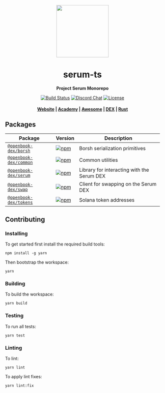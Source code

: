 <div align="center">
  <img height="170" src="http://github.com/project-serum/awesome-serum/blob/master/logo-serum.png?raw=true" />

  <h1>serum-ts</h1>

  <p>
    <strong>Project Serum Monorepo</strong>
  </p>

  <p>
    <a href="https://travis-ci.com/project-serum/serum-ts"><img alt="Build Status" src="https://travis-ci.com/project-serum/serum-ts.svg?branch=master" /></a>
    <a href="https://discord.com/channels/739225212658122886"><img alt="Discord Chat" src="https://img.shields.io/discord/739225212658122886?color=blueviolet" /></a>
    <a href="https://opensource.org/licenses/Apache-2.0"><img alt="License" src="https://img.shields.io/github/license/project-serum/serum-dex?color=blue" /></a>
  </p>

  <h4>
    <a href="https://projectserum.com/">Website</a>
    <span> | </span>
    <a href="https://serum-academy.com/en/">Academy</a>
    <span> | </span>
    <a href="https://github.com/project-serum/awesome-serum">Awesome</a>
    <span> | </span>
    <a href="https://dex.projectserum.com/#/">DEX</a>
    <span> | </span>
    <a href="https://github.com/project-serum/serum-dex">Rust</a>
  </h4>
</div>

## Packages

| Package                                             | Version                                                                                                                   | Description                                             |
| --------------------------------------------------- | ------------------------------------------------------------------------------------------------------------------------- | ------------------------------------------------------- |
| [`@openbook-dex/borsh`](/packages/borsh)           | [![npm](https://img.shields.io/npm/v/@project-serum/borsh.svg)](https://www.npmjs.com/package/@openbook-dex/borsh)           | Borsh serialization primitives |
| [`@openbook-dex/common`](/packages/common)           | [![npm](https://img.shields.io/npm/v/@project-serum/common.svg)](https://www.npmjs.com/package/@openbook-dex/common)           | Common utilities |
| [`@openbook-dex/serum`](/packages/serum)                 | [![npm](https://img.shields.io/npm/v/@project-serum/serum.svg)](https://www.npmjs.com/package/@openbook-dex/serum)                 | Library for interacting with the Serum DEX |
| [`@openbook-dex/swap`](/packages/swap)                 | [![npm](https://img.shields.io/npm/v/@project-serum/swap.svg)](https://www.npmjs.com/package/@openbook-dex/swap)                 | Client for swapping on the Serum DEX |
| [`@openbook-dex/tokens`](/packages/tokens)                 | [![npm](https://img.shields.io/npm/v/@project-serum/tokens.svg)](https://www.npmjs.com/package/@openbook-dex/tokens)                 | Solana token addresses |

## Contributing

### Installing

To get started first install the required build tools:

```
npm install -g yarn
```

Then bootstrap the workspace:

```
yarn
```

### Building

To build the workspace:

```
yarn build
```

### Testing

To run all tests:

```
yarn test
```

### Linting

To lint:

```
yarn lint
```

To apply lint fixes:

```
yarn lint:fix
```
